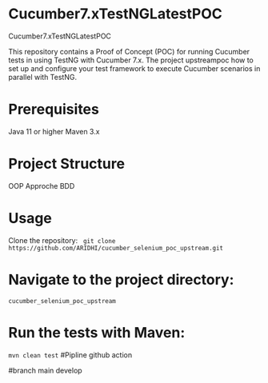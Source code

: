 # Cucumber7.xTestNGLatestPOC
Cucumber7.xTestNGLatestPOC

This repository contains a Proof of Concept (POC) for running Cucumber tests in using TestNG with Cucumber 7.x. The project upstreampoc how to set up and configure your test framework to execute Cucumber scenarios in parallel with TestNG.

# Prerequisites
Java 11 or higher
Maven 3.x

# Project Structure
  OOP 
  Approche BDD

# Usage
Clone the repository:
``` git clone https://github.com/ARIDHI/cucumber_selenium_poc_upstream.git```


# Navigate to the project directory:
``` cucumber_selenium_poc_upstream ```

# Run the tests with Maven:
``` mvn clean test ```
#Pipline
github action

#branch
main
develop